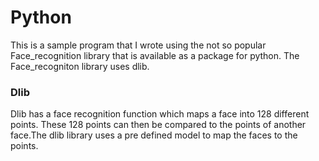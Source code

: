# Python

This is a sample program that I wrote using the not so popular Face_recognition library that is available as a package for python.
The Face_recogniton library uses dlib.

### Dlib
Dlib has a face recognition function which maps a face into 128 different points. These 128 points can then be compared to the points of another face.The dlib library uses a pre defined model to map the faces to the points.

